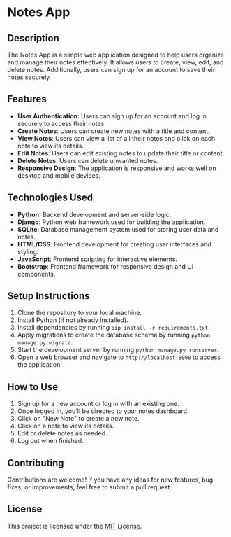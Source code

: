 # Notes App

## Description

The Notes App is a simple web application designed to help users organize and manage their notes effectively. It allows users to create, view, edit, and delete notes. Additionally, users can sign up for an account to save their notes securely.

## Features

- **User Authentication**: Users can sign up for an account and log in securely to access their notes.
- **Create Notes**: Users can create new notes with a title and content.
- **View Notes**: Users can view a list of all their notes and click on each note to view its details.
- **Edit Notes**: Users can edit existing notes to update their title or content.
- **Delete Notes**: Users can delete unwanted notes.
- **Responsive Design**: The application is responsive and works well on desktop and mobile devices.

## Technologies Used

- **Python**: Backend development and server-side logic.
- **Django**: Python web framework used for building the application.
- **SQLite**: Database management system used for storing user data and notes.
- **HTML/CSS**: Frontend development for creating user interfaces and styling.
- **JavaScript**: Frontend scripting for interactive elements.
- **Bootstrap**: Frontend framework for responsive design and UI components.

## Setup Instructions

1. Clone the repository to your local machine.
2. Install Python (if not already installed).
3. Install dependencies by running `pip install -r requirements.txt`.
4. Apply migrations to create the database schema by running `python manage.py migrate`.
5. Start the development server by running `python manage.py runserver`.
6. Open a web browser and navigate to `http://localhost:8000` to access the application.

## How to Use

1. Sign up for a new account or log in with an existing one.
2. Once logged in, you'll be directed to your notes dashboard.
3. Click on "New Note" to create a new note.
4. Click on a note to view its details.
5. Edit or delete notes as needed.
6. Log out when finished.

## Contributing

Contributions are welcome! If you have any ideas for new features, bug fixes, or improvements, feel free to submit a pull request.

## License

This project is licensed under the [MIT License](LICENSE).

